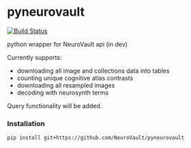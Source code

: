 # pyneurovault

[![Build Status](https://travis-ci.org/NeuroVault/pyneurovault.svg?branch=master)](https://travis-ci.org/NeuroVault/pyneurovault)

python wrapper for NeuroVault api (in dev)

Currently supports: 
- downloading all image and collections data into tables
- counting unique cognitive atlas contrasts
- downloading all resampled images
- decoding with neurosynth terms

Query functionality will be added.

### Installation

    pip install git+https://github.com/NeuroVault/pyneurovault

